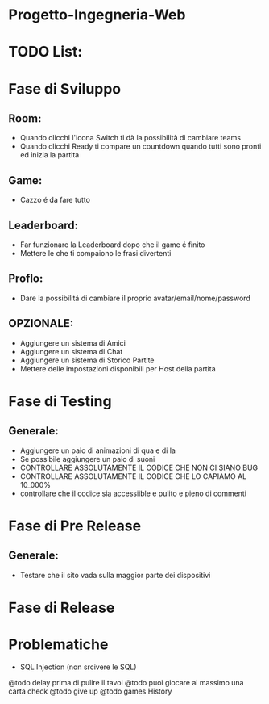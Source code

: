 # Progetto-Ingegneria-Web
# TODO List:
# Fase di Sviluppo
## Room:
 * Quando clicchi l'icona Switch ti dà la possibilità di cambiare teams
 * Quando clicchi Ready ti compare un countdown quando tutti sono pronti ed inizia la partita
## Game:
 * Cazzo é da fare tutto
## Leaderboard:
 * Far funzionare la Leaderboard dopo che il game é finito
 * Mettere le che ti compaiono le frasi divertenti 
## Proflo:
 * Dare la possibilitá di cambiare il proprio avatar/email/nome/password
## OPZIONALE:
 * Aggiungere un sistema di Amici
 * Aggiungere un sistema di Chat
 * Aggiungere un sistema di Storico Partite
 * Mettere delle impostazioni disponibili per Host della partita
# Fase di Testing
## Generale:
  * Aggiungere un paio di animazioni di qua e di la
  * Se possibile aggiungere un paio di suoni
  * CONTROLLARE ASSOLUTAMENTE IL CODICE CHE NON CI SIANO BUG
  * CONTROLLARE ASSOLUTAMENTE IL CODICE CHE LO CAPIAMO AL 10_000%
  * controllare che il codice sia accessiible e pulito e pieno di commenti
# Fase di Pre Release
## Generale:
  * Testare che il sito vada sulla maggior parte dei dispositivi
# Fase di Release



# Problematiche
- SQL Injection (non srcivere le SQL)



@todo delay prima di pulire il tavol
@todo puoi giocare al massimo una carta check
@todo give up
@todo games History
